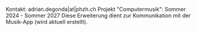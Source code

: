 
Kontakt: adrian.degonda|at|phzh.ch
Projekt "Computermusik": Sommer 2024 - Sommer 2027
Diese Erweiterung dient zur Kommunikation mit der Musik-App (wird aktuell erstellt). 


